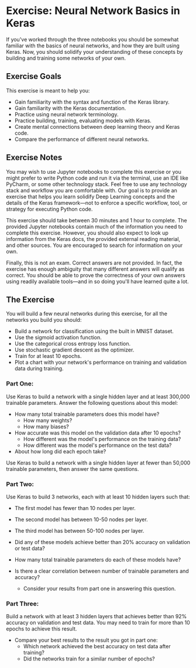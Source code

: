 # Exercise: Neural Network Basics in Keras

If you've worked through the three notebooks you should be somewhat familiar with the basics of neural networks, and how they are built using Keras. Now, you should solidify your understanding of these concepts by building and training some networks of your own.

## Exercise Goals

This exercise is meant to help you:

* Gain familiarity with the syntax and function of the Keras library.
* Gain familiarity with the Keras documentation.
* Practice using neural network terminology.
* Practice building, training, evaluating models with Keras.
* Create mental connections between deep learning theory and Keras code.
* Compare the performance of different neural networks.

## Exercise Notes

You may wish to use Jupyter notebooks to complete this exercise or you might prefer to write Python code and run it via the terminal, use an IDE like PyCharm, or some other technology stack. Feel free to use any technology stack and workflow you are comfortable with. Our goal is to provide an exercise that helps you learn solidify Deep Learning concepts and the details of the Keras framework—not to enforce a specific workflow, tool, or strategy for executing Python code.

This exercise should take between 30 minutes and 1 hour to complete. The provided Jupyter notebooks contain much of the information you need to complete this exercise. However, you should also expect to look up information from the Keras docs, the provided external reading material, and other sources. You are encouraged to search for information on your own.

Finally, this is not an exam. Correct answers are not provided. In fact, the exercise has enough ambiguity that many different answers will qualify as correct. You should be able to prove the correctness of your own answers using readily available tools—and in so doing you'll have learned quite a lot.

## The Exercise

You will build a few neural networks during this exercise, for all the networks you build you should:

* Build a network for classification using the built in MNIST dataset.
* Use the sigmoid activation function.
* Use the categorical cross entropy loss function.
* Use stochastic gradient descent as the optimizer.
* Train for at least 10 epochs.
* Plot a chart with your network's performance on training and validation data during training.

### Part One:

Use Keras to build a network with a single hidden layer and at least 300,000 trainable parameters. Answer the following questions about this model:

* How many total trainable parameters does this model have?
  * How many weights?
  * How many biases?
* How accurate was this model on the validation data after 10 epochs?
  * How different was the model's performance on the training data?
  * How different was the model's performance on the test data?
* About how long did each epoch take?

Use Keras to build a network with a single hidden layer at fewer than 50,000 trainable parameters, then answer the same questions.

### Part Two:

Use Keras to build 3 networks, each with at least 10 hidden layers such that:

* The first model has fewer than 10 nodes per layer.
* The second model has between 10-50 nodes per layer.
* The third model has between 50-100 nodes per layer.

* Did any of these models achieve better than 20% accuracy on validation or test data?
* How many total trainable parameters do each of these models have?
* Is there a clear correlation between number of trainable parameters and accuracy?
  * Consider your results from part one in answering this question.

### Part Three:

Build a network with at least 3 hidden layers that achieves better than 92% accuracy on validation and test data. You may need to train for more than 10 epochs to achieve this result.

* Compare your best results to the result you got in part one:
  * Which network achieved the best accuracy on test data after training?
  * Did the networks train for a similar number of epochs?
